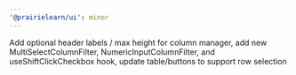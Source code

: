 ```yaml
---
'@prairielearn/ui': minor
---
```


Add optional header labels / max height for column manager, add new MultiSelectColumnFilter, NumericInputColumnFilter, and useShiftClickCheckbox hook, update table/buttons to support row selection
